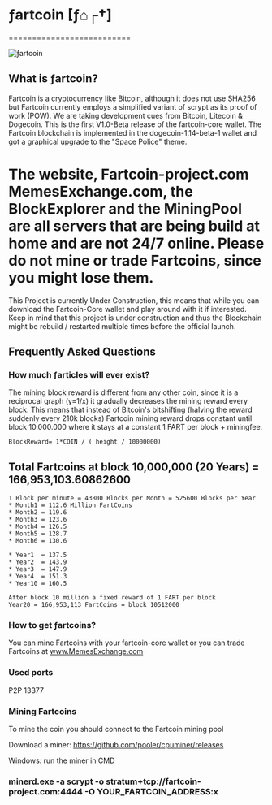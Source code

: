 # ƒartcoin [ƒ⌂┌†] 
==========================
                                                                     
    
![ƒartcoin](https://image.ibb.co/gC3Wcx/bitcoin.png)


## What is ƒartcoin? 
Fartcoin is a cryptocurrency like Bitcoin, although it does not use SHA256 but Fartcoin currently employs a simplified variant of scrypt as its proof of work (POW). We are taking development cues from Bitcoin, Litecoin & Dogecoin.
This is the first V1.0-Beta release of the fartcoin-core wallet. The Fartcoin blockchain is implemented in the dogecoin-1.14-beta-1 wallet and got a graphical upgrade to the "Space Police" theme.

# The website, Fartcoin-project.com  MemesExchange.com, the BlockExplorer and the MiningPool are all servers that are being build at home and are not 24/7 online.  Please do not mine or trade Fartcoins, since you might lose them. 

This Project is currently Under Construction, this means that while you can download the Fartcoin-Core wallet and play around with it if interested. Keep in mind that this project is under construction and thus the Blockchain might be rebuild / restarted multiple times before the official launch.


## Frequently Asked Questions

### How much ƒarticles will ever exist? 

The mining block reward is different from any other coin, since it is a reciprocal graph (y=1/x) it gradually decreases the mining reward every block. This means that instead of Bitcoin's bitshifting (halving the reward suddenly every 210k blocks) Fartcoin mining reward drops constant until block 10.000.000 where it stays at a constant 1 FART per block + miningfee.
```
BlockReward= 1*COIN / ( height / 10000000)
```

## Total Fartcoins at block 10,000,000 (20 Years) = 166,953,103.60862600
```
1 Block per minute = 43800 Blocks per Month = 525600 Blocks per Year 
* Month1 = 112.6 Million FartCoins 
* Month2 = 119.6 
* Month3 = 123.6
* Month4 = 126.5
* Month5 = 128.7
* Month6 = 130.6

* Year1  = 137.5 
* Year2  = 143.9
* Year3  = 147.9 
* Year4  = 151.3
* Year10 = 160.5

After block 10 million a fixed reward of 1 FART per block 
Year20 = 166,953,113 FartCoins = block 10512000 
```

### How to get ƒartcoins?
You can mine Fartcoins with your fartcoin-core wallet 
or you can trade Fartcoins at www.MemesExchange.com 

### Used ports
P2P 13377

### Mining Fartcoins

To mine the coin you should connect to the Fartcoin mining pool

Download a miner: https://github.com/pooler/cpuminer/releases

Windows: run the miner in CMD

### minerd.exe -a scrypt -o stratum+tcp://fartcoin-project.com:4444  -O YOUR_FARTCOIN_ADDRESS:x

